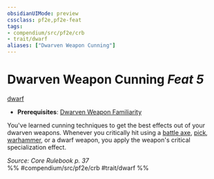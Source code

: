 ```yaml
---
obsidianUIMode: preview
cssclass: pf2e,pf2e-feat
tags:
- compendium/src/pf2e/crb
- trait/dwarf
aliases: ["Dwarven Weapon Cunning"]
---
```

# Dwarven Weapon Cunning  *Feat 5*  
[dwarf](/rules/traits/dwarf.md)  

- **Prerequisites**: [Dwarven Weapon Familiarity](/compendium/feats/dwarven-weapon-familiarity.md)

You've learned cunning techniques to get the best effects out of your dwarven weapons. Whenever you critically hit using a [battle axe](/compendium/equipment/items/battle-axe.md), [pick](/compendium/equipment/items/pick.md), [warhammer](/compendium/equipment/items/warhammer.md), or a dwarf weapon, you apply the weapon's critical specialization effect.

*Source: Core Rulebook p. 37*  
%% #compendium/src/pf2e/crb #trait/dwarf %%